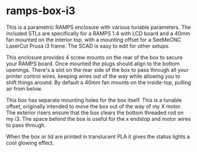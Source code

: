 # ramps-box-i3

This is a parametric RAMPS enclosure with various tunable parameters. The included STLs are specifically for a RAMPS 1.4 with LCD board and a 40mm fan mounted on the interior top, with a mounting offset for a SeeMeCNC LaserCut Prusa i3 frame. The SCAD is easy to edit for other setups.

This enclosure provides 4 screw mounts on the rear of the box to secure your RAMPS board. Once mounted the plugs should align to the bottom openings. There's a slot on the rear side of the box to pass through all your printer control wires, keeping wires out of the way while allowing you to shift things around. By default a 40mm fan mounts on the inside-top, pulling air from below.

This box has separate mounting holes for the box itself. This is a tunable offset, originally intended to move the box out of the way of my X motor. The exterior risers ensure that the box clears the bottom threaded rod on my i3. The space behind the box is useful for the x endstop and motor wires to pass through.

When the box or lid are printed in translucent PLA it gives the status lights a cool glowing effect.
